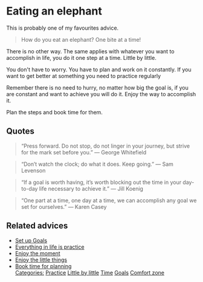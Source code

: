 # Eating an elephant

This is probably one of my favourites advice.

> How do you eat an elephant? One bite at a time!

There is no other way. The same applies with whatever you want to accomplish in life, you do it one step at a time. Little by little.

You don't have to worry. You have to plan and work on it constantly. If you want to get better at something you need to practice regularly

Remember there is no need to hurry, no matter how big the goal is, if you are constant and want to achieve you will do it. Enjoy the way to accomplish it.

Plan the steps and book time for them.

## Quotes

> “Press forward. Do not stop, do not linger in your journey, but strive for the mark set before you.” — George Whitefield

> “Don’t watch the clock; do what it does. Keep going.” — Sam Levenson

> “If a goal is worth having, it’s worth blocking out the time in your day-to-day life necessary to achieve it.” — Jill Koenig

> “One part at a time, one day at a time, we can accomplish any goal we set for ourselves.” — Karen Casey

## Related advices

- [Set up Goals](../Set%20up%20Goals/index.md)
- [Everything in life is practice](../Everything%20in%20life%20is%20practice/index.md)
- [Enjoy the moment](../Enjoy%20the%20moment/index.md)
- [Enjoy the little things](../Enjoy%20the%20little%20things/index.md)
- [Book time for planning](../Book%20time%20for%20planning/index.md)<br/>[Categories:](../Categories/index.md) [Practice](../Categories/Practice.md) [Little by little](../Categories/Little%20by%20little.md) [Time](../Categories/Time.md) [Goals](../Categories/Goals.md) [Comfort zone](../Categories/Comfort%20zone.md)